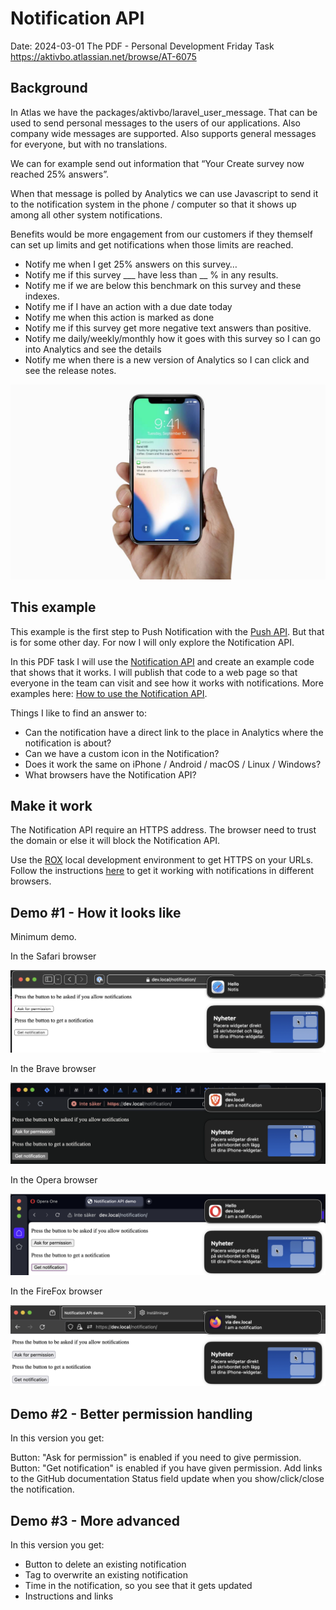 # Notification API

Date: 2024-03-01 The PDF - Personal Development Friday
Task https://aktivbo.atlassian.net/browse/AT-6075

## Background

In Atlas we have the packages/aktivbo/laravel_user_message. That can be used to send personal messages to the users of our applications. Also company wide messages are supported. Also supports general messages for everyone, but with no translations.

We can for example send out information that “Your Create survey now reached 25% answers”.

When that message is polled by Analytics we can use Javascript to send it to the notification system in the phone / computer so that it shows up among all other system notifications.

Benefits would be more engagement from our customers if they themself can set up limits and get notifications when those limits are reached.

* Notify me when I get 25% answers on this survey…
* Notify me if this survey ___ have less than __ % in any results.
* Notify me if we are below this benchmark on this survey and these indexes.
* Notify me if I have an action with a due date today
* Notify me when this action is marked as done
* Notify me if this survey get more negative text answers than positive.
* Notify me daily/weekly/monthly how it goes with this survey so I can go into Analytics and see the details
* Notify me when there is a new version of Analytics so I can click and see the release notes.

![iphone example](iphone-notifications.png)

## This example

This example is the first step to Push Notification with the [Push API](https://developer.mozilla.org/en-US/docs/Web/API/Push_API). But that is for some other day. For now I will only explore the Notification API.

In this PDF task I will use the [Notification API](https://developer.mozilla.org/en-US/docs/Web/API/notification) and create an example code that shows that it works. I will publish that code to a web page so that everyone in the team can visit and see how it works with notifications.
More examples here: [How to use the Notification API](https://developer.mozilla.org/en-US/docs/Web/API/Notifications_API/Using_the_Notifications_API).

Things I like to find an answer to:

* Can the notification have a direct link to the place in Analytics where the notification is about?
* Can we have a custom icon in the Notification?
* Does it work the same on iPhone / Android / macOS / Linux / Windows?
* What browsers have the Notification API?

## Make it work

The Notification API require an HTTPS address. The browser need to trust the domain or else it will block the Notification API.

Use the [ROX](https://github.com/peterlembke/rox) local development environment to get HTTPS on your URLs.
Follow the instructions [here](https://github.com/peterlembke/rox/blob/main/images/web/certificates/README.md) to get it working with notifications in different browsers.

## Demo #1 - How it looks like

Minimum demo.

In the Safari browser

![macOS Safari](macOS-Safari-Notification-Example.png)

In the Brave browser

![macOS Brave](macOS-Brave-Notification-Example.png)

In the Opera browser

![macOS Opera](macOS-Opera-Notification-Example.png)

In the FireFox browser

![macOS FireFox](macOS-FireFox-Notification-Example.png)

## Demo #2 - Better permission handling

In this version you get:

Button: "Ask for permission" is enabled if you need to give permission.
Button: "Get notification" is enabled if you have given permission.
Add links to the GitHub documentation
Status field update when you show/click/close the notification.

## Demo #3 - More advanced

In this version you get:

* Button to delete an existing notification
* Tag to overwrite an existing notification
* Time in the notification, so you see that it gets updated
* Instructions and links